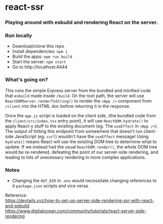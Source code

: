 # react-ssr

### Playing around with esbuild and rendering React on the server.

### Run locally
- Download/clone this repo
- Install dependencies: `npm i`
- Build the apps: `npm run build`
- Start the server: `npm start`
- Go to http://localhost:4444

### What's going on?
This runs the simple Express server from the bundled and minified code that `esbuild` made inside `/build`. On the root path, the server will use `ReactDOMServer.renderToString()` to render the `<App />` component from `/client` into the HTML doc before returning it in the response. 

Once the `app.js` script is loaded on the client side, (the bundled code from the `client/src/index.tsx` entry point), it will use `ReactDOM.hydrate()` to apply React-y stuff to the existing document (eg. The `useEffect` in `<App />`). The output of hitting this endpoint from somewhere that doesn't run client-side JavaScript (eg. `curl`) wouldn't have the `useEffect` message! Using `hydrate()` means React will use the existing DOM tree to determine what to update. If we instead had the usual `ReactDOM.render()`, the whole DOM tree would be re-rendered, defeating the point of our server-side rendering, and leading to lots of unecessary rendering in more complex applications.

### Notes
- Changing the `OUT_DIR` in `.env` would necessitate changing references to it `package.json` scripts and vice versa.

Reference:  
https://devtails.xyz/how-to-set-up-server-side-rendering-ssr-with-react-and-esbuild  
https://www.digitalocean.com/community/tutorials/react-server-side-rendering

